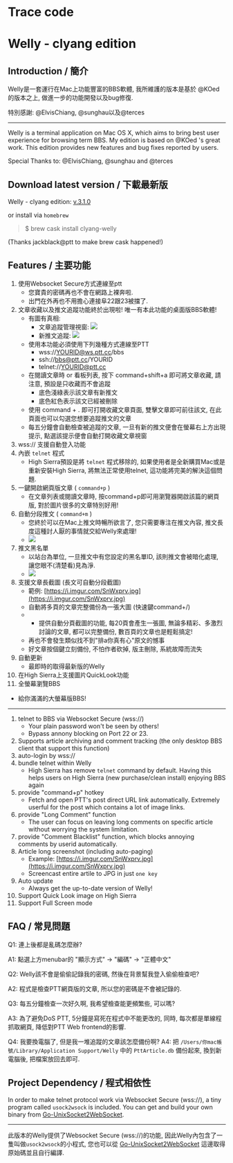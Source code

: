 Trace code
=======


Welly - clyang edition
=============

Introduction / 簡介
-------------
Welly是一套運行在Mac上功能豐富的BBS軟體, 我所維護的版本是基於 @KOed 的版本之上, 做進一步的功能開發以及bug修復.

特別感謝: @ElvisChiang, @sunghau以及@terces

***

Welly is a terminal application on Mac OS X, which aims to bring best user experience for browsing term BBS. My edition is based on @KOed 's great work. This edition provides new features and bug fixes reported by users.

Special Thanks to: @ElvisChiang, @sunghau and @terces


Download latest version / 下載最新版
-------------
Welly - clyang edition: [v.3.1.0](https://github.com/clyang/welly/releases/tag/3.1.0)

or install via `homebrew`

> $ brew cask install clyang-welly

(Thanks jackblack@ptt to make brew cask happened!)

Features / 主要功能
-------------
1. 使用Websocket Secure方式連線至ptt
   - 您寶貴的密碼再也不會在網路上裸奔啦.
   - 出門在外再也不用擔心連接阜22跟23被擋了.
2. 文章收藏以及推文追蹤功能終於出現啦! 唯一有本此功能的桌面版BBS軟體!
   - 有圖有真相:
       - 文章追蹤管理視窗: ![](https://i.imgur.com/fqSuEwP.png)
       - 新推文追蹤: ![](https://i.imgur.com/jQq9LCb.png)
   - 使用本功能必須使用下列幾種方式連線至PTT
       - wss://YOURID@ws.ptt.cc/bbs
       - ssh://bbs@ptt.cc/YOURID
       - telnet://YOURID@ptt.cc
   - 在閱讀文章時 or 看板列表, 按下 command+shift+a 即可將文章收藏, 請注意, 預設是只收藏而不會追蹤
       - 底色淺綠表示該文章有新推文
       - 底色紅色表示該文已經被刪除
   - 使用 command + . 即可打開收藏文章頁面, 雙擊文章即可前往該文, 在此頁面也可以勾選您想要追蹤推文的文章
   - 每五分鐘會自動檢查被追蹤的文章, 一旦有新的推文便會在螢幕右上方出現提示, 點選該提示便會自動打開收藏文章視窗
3. wss:// 支援自動登入功能
4. 內嵌 `telnet` 程式
   - High Sierra預設是將 `telnet` 程式移除的, 如果使用者是全新購買Mac或是重新安裝High Sierra, 將無法正常使用telnet, 這功能將完美的解決這個問題.
5. 一鍵開啟網頁版文章 ( `command+p` )
   - 在文章列表或閱讀文章時, 按command+p即可用瀏覽器開啟該篇的網頁版, 對於圖片很多的文章特別好用!
6. 自動分段推文 ( `command+m` )
   - 您終於可以在Mac上推文時暢所欲言了, 您只需要專注在推文內容, 推文長度這種討人厭的事情就交給Welly來處理!
   - ![](https://i.imgur.com/0ojoCkv.gif)
7. 推文黑名單
   - 以站台為單位, 一旦推文中有您設定的黑名單ID, 該則推文會被暗化處理, 讓您眼不(清楚看)見為淨.
   - ![](https://i.imgur.com/d2HTnPn.png)
8. 支援文章長截圖 (長文可自動分段截圖)
   - 範例: [https://i.imgur.com/SnWxprv.jpg](https://i.imgur.com/SnWxprv.jpg)
   - 自動將多頁的文章完整備份為一張大圖 (快速鍵command+/)
   - - 提供自動分頁截圖的功能, 每20頁會產生一張圖, 無論多精彩、多激烈討論的文章, 都可以完整備份, 數百頁的文章也是輕鬆搞定!
   - 再也不會發生類似找不到"排a你真有心"原文的憾事
   - 好文章按個鍵立刻備份, 不怕作者砍掉, 版主刪除, 系統故障而流失
9. 自動更新
   - 最即時的取得最新版的Welly
10. 在High Sierra上支援圖片QuickLook功能
11. 全螢幕瀏覽BBS
   - 給你滿滿的大螢幕版BBS!

***

1. telnet to BBS via Websocket Secure (wss://)
   - Your plain password won't be seen by others!
   - Bypass annony blocking on Port 22 or 23.
2. Supports article archiving and comment tracking (the only desktop BBS client that support this function)
3. auto-login by wss://
4. bundle telnet within Welly
   - High Sierra has remove `telnet` command by default. Having this helps users on High Sierra (new purchase/clean install) enjoying BBS again
5. provide "command+p" hotkey
   - Fetch and open PTT's post direct URL link automatically. Extremely userful for the post which contains a lot of image links.
6. provide "Long Comment" function
   - The user can focus on leaving long comments on specific article without worrying the system limitation.
7. provide "Comment Blacklist" function, which blocks annoying comments by userid automatically.
8. Article long screenshot (including auto-paging)
   - Example: [https://i.imgur.com/SnWxprv.jpg](https://i.imgur.com/SnWxprv.jpg)
   - Screencast entire artile to JPG in just `one key`
9. Auto update
   - Always get the up-to-date version of Welly!
10. Support Quick Look image on High Sierra
11. Support Full Screen mode

FAQ / 常見問題
-------------
Q1: 連上後都是亂碼怎麼辦?

A1: 點選上方menubar的 "顯示方式" -> "編碼" -> "正體中文"

Q2: Welly該不會是偷偷記錄我的密碼, 然後在背景幫我登入偷偷檢查吧?
A2: 程式是檢查PTT網頁版的文章, 所以您的密碼是不會被記錄的.Q3: 每五分鐘檢查一次好久啊, 我希望檢查能更頻繁些, 可以嗎?
A3: 為了避免DoS PTT, 5分鐘是寫死在程式中不能更改的, 同時, 每次都是單線程抓取網頁, 降低對PTT Web frontend的影響.Q4: 我要換電腦了, 但是我一堆追蹤的文章該怎麼備份啊?A4: 把 `/Users/你mac帳號/Library/Application Support/Welly` 中的 `PttArticle.db` 備份起來, 換到新電腦後, 把檔案放回去即可.

Project Dependency / 程式相依性
-------------

In order to make telnet protocol work via Websocket Secure (wss://), a tiny program called `usock2wsock` is included. You can get and build your own binary from [Go-UnixSocket2WebSocket](https://github.com/clyang/Go-UnixSocket2WebSocket).

***

此版本的Welly提供了Websocket Secure (wss://)的功能, 因此Welly內包含了一隻叫做`usock2wsock`的小程式, 您也可以從 [Go-UnixSocket2WebSocket](https://github.com/clyang/Go-UnixSocket2WebSocket) 這邊取得原始碼並且自行編譯.